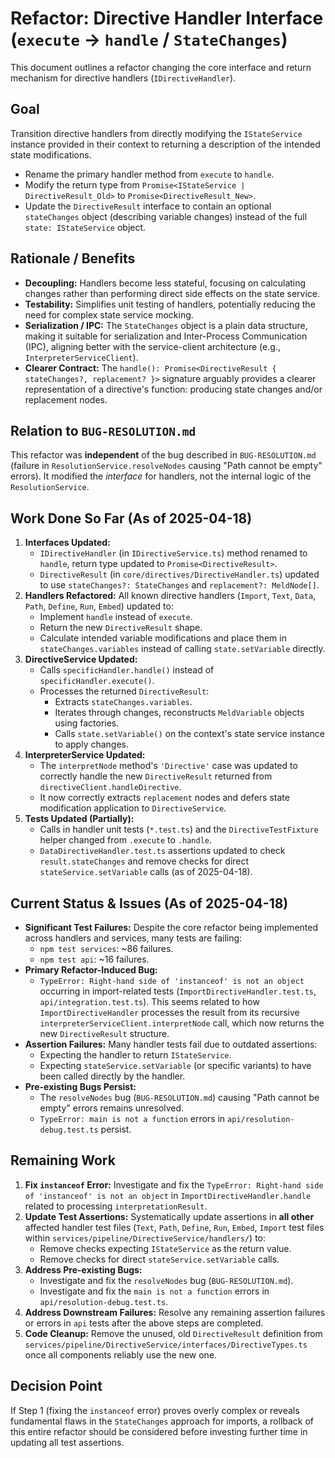 # Refactor: Directive Handler Interface (`execute` -> `handle` / `StateChanges`)

This document outlines a refactor changing the core interface and return mechanism for directive handlers (`IDirectiveHandler`).

## Goal

Transition directive handlers from directly modifying the `IStateService` instance provided in their context to returning a description of the intended state modifications.

- Rename the primary handler method from `execute` to `handle`.
- Modify the return type from `Promise<IStateService | DirectiveResult_Old>` to `Promise<DirectiveResult_New>`.
- Update the `DirectiveResult` interface to contain an optional `stateChanges` object (describing variable changes) instead of the full `state: IStateService` object.

## Rationale / Benefits

- **Decoupling:** Handlers become less stateful, focusing on calculating changes rather than performing direct side effects on the state service.
- **Testability:** Simplifies unit testing of handlers, potentially reducing the need for complex state service mocking.
- **Serialization / IPC:** The `StateChanges` object is a plain data structure, making it suitable for serialization and Inter-Process Communication (IPC), aligning better with the service-client architecture (e.g., `InterpreterServiceClient`).
- **Clearer Contract:** The `handle(): Promise<DirectiveResult { stateChanges?, replacement? }>` signature arguably provides a clearer representation of a directive's function: producing state changes and/or replacement nodes.

## Relation to `BUG-RESOLUTION.md`

This refactor was **independent** of the bug described in `BUG-RESOLUTION.md` (failure in `ResolutionService.resolveNodes` causing "Path cannot be empty" errors). It modified the *interface* for handlers, not the internal logic of the `ResolutionService`.

## Work Done So Far (As of 2025-04-18)

1.  **Interfaces Updated:**
    *   `IDirectiveHandler` (in `IDirectiveService.ts`) method renamed to `handle`, return type updated to `Promise<DirectiveResult>`.
    *   `DirectiveResult` (in `core/directives/DirectiveHandler.ts`) updated to use `stateChanges?: StateChanges` and `replacement?: MeldNode[]`.
2.  **Handlers Refactored:** All known directive handlers (`Import`, `Text`, `Data`, `Path`, `Define`, `Run`, `Embed`) updated to:
    *   Implement `handle` instead of `execute`.
    *   Return the new `DirectiveResult` shape.
    *   Calculate intended variable modifications and place them in `stateChanges.variables` instead of calling `state.setVariable` directly.
3.  **DirectiveService Updated:**
    *   Calls `specificHandler.handle()` instead of `specificHandler.execute()`.
    *   Processes the returned `DirectiveResult`:
        *   Extracts `stateChanges.variables`.
        *   Iterates through changes, reconstructs `MeldVariable` objects using factories.
        *   Calls `state.setVariable()` on the context's state service instance to apply changes.
4.  **InterpreterService Updated:**
    *   The `interpretNode` method's `'Directive'` case was updated to correctly handle the new `DirectiveResult` returned from `directiveClient.handleDirective`.
    *   It now correctly extracts `replacement` nodes and defers state modification application to `DirectiveService`.
5.  **Tests Updated (Partially):**
    *   Calls in handler unit tests (`*.test.ts`) and the `DirectiveTestFixture` helper changed from `.execute` to `.handle`.
    *   `DataDirectiveHandler.test.ts` assertions updated to check `result.stateChanges` and remove checks for direct `stateService.setVariable` calls (as of 2025-04-18).

## Current Status & Issues (As of 2025-04-18)

- **Significant Test Failures:** Despite the core refactor being implemented across handlers and services, many tests are failing:
    - `npm test services`: ~86 failures.
    - `npm test api`: ~16 failures.
- **Primary Refactor-Induced Bug:**
    - `TypeError: Right-hand side of 'instanceof' is not an object` occurring in import-related tests (`ImportDirectiveHandler.test.ts`, `api/integration.test.ts`). This seems related to how `ImportDirectiveHandler` processes the result from its recursive `interpreterServiceClient.interpretNode` call, which now returns the new `DirectiveResult` structure.
- **Assertion Failures:** Many handler tests fail due to outdated assertions:
    - Expecting the handler to return `IStateService`.
    - Expecting `stateService.setVariable` (or specific variants) to have been called directly by the handler.
- **Pre-existing Bugs Persist:**
    - The `resolveNodes` bug (`BUG-RESOLUTION.md`) causing "Path cannot be empty" errors remains unresolved.
    - `TypeError: main is not a function` errors in `api/resolution-debug.test.ts` persist.

## Remaining Work

1.  **Fix `instanceof` Error:** Investigate and fix the `TypeError: Right-hand side of 'instanceof' is not an object` in `ImportDirectiveHandler.handle` related to processing `interpretationResult`.
2.  **Update Test Assertions:** Systematically update assertions in **all other** affected handler test files (`Text`, `Path`, `Define`, `Run`, `Embed`, `Import` test files within `services/pipeline/DirectiveService/handlers/`) to:
    *   Remove checks expecting `IStateService` as the return value.
    *   Remove checks for direct `stateService.setVariable` calls.
3.  **Address Pre-existing Bugs:**
    *   Investigate and fix the `resolveNodes` bug (`BUG-RESOLUTION.md`).
    *   Investigate and fix the `main is not a function` errors in `api/resolution-debug.test.ts`.
4.  **Address Downstream Failures:** Resolve any remaining assertion failures or errors in `api` tests after the above steps are completed.
5.  **Code Cleanup:** Remove the unused, old `DirectiveResult` definition from `services/pipeline/DirectiveService/interfaces/DirectiveTypes.ts` once all components reliably use the new one.

## Decision Point

If Step 1 (fixing the `instanceof` error) proves overly complex or reveals fundamental flaws in the `StateChanges` approach for imports, a rollback of this entire refactor should be considered before investing further time in updating all test assertions. 